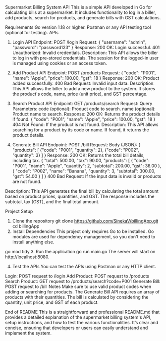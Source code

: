 Supermarket Billing System API
This is a simple API developed in Go for calculating bills at a supermarket. It includes functionality to log in a biller, add products, search for products, and generate bills with GST calculations.

Requirements
Go version 1.18 or higher.
Postman or any API testing tool (optional for testing).
APIs
1. Login API
Endpoint:
POST /login
Request:
{
  "username": "admin",
  "password": "password123"
}
Response:
200 OK: Login successful.
401 Unauthorized: Invalid credentials.
Description:
This API allows the biller to log in with pre-stored credentials. The session for the logged-in user is managed using cookies or an access token.

2. Add Product API
Endpoint:
POST /products
Request:
{
  "code": "P001",
  "name": "Apple",
  "price": 100.00,
  "gst": 18
}
Response:
200 OK: Product added successfully.
400 Bad Request: Invalid input data.
Description:
This API allows the biller to add a new product to the system. It stores the product's code, name, price (unit price), and GST percentage.

3. Search Product API
Endpoint:
GET /products/search
Request:
Query Parameters:
code (optional): Product code to search.
name (optional): Product name to search.
Response:
200 OK: Returns the product details if found.
{
  "code": "P001",
  "name": "Apple",
  "price": 100.00,
  "gst": 18
}
404 Not Found: If the product is not found.
Description:
This API allows searching for a product by its code or name. If found, it returns the product details.

4. Generate Bill API
Endpoint:
POST /bill
Request:
Body (JSON):
{
  "products": [
    {"code": "P001", "quantity": 2},
    {"code": "P002", "quantity": 3}
  ]
}
Response:
200 OK: Returns the total bill details, including tax.
{
  "total": 500.00,
  "tax": 90.00,
  "products": [
    {
      "code": "P001",
      "name": "Apple",
      "quantity": 2,
      "subtotal": 200.00,
      "gst": 36.00
    },
    {
      "code": "P002",
      "name": "Banana",
      "quantity": 3,
      "subtotal": 300.00,
      "gst": 54.00
    }
  ]
}
400 Bad Request: If the input data is invalid or products are not found.

Description:
This API generates the final bill by calculating the total amount based on product prices, quantities, and GST. The response includes the subtotal, tax (GST), and the final total amount.

Project Setup
1. Clone the repository
git clone https://github.com/SinekaV/billingApp.git
cd billingApp
2. Install Dependencies
This project only requires Go to be installed. Go modules are used for dependency management, so you don't need to install anything else.

go mod tidy
3. Run the application
go run main.go
The server will start on http://localhost:8080.

4. Test the APIs
You can test the APIs using Postman or any HTTP client.

Login: POST request to /login
Add Product: POST request to /products
Search Product: GET request to /products/search?code=P001
Generate Bill: POST request to /bill
Notes
Make sure to use valid product codes when adding or searching for products.
The Generate Bill API requires an array of products with their quantities.
The bill is calculated by considering the quantity, unit price, and GST of each product.

End of README
This is a straightforward and professional README.md that provides a detailed explanation of the supermarket billing system's API, setup instructions, and how to test the various functionalities. It’s clear and concise, ensuring that developers or users can easily understand and implement the system.